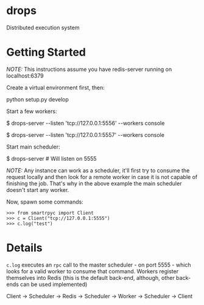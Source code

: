 drops
=====

Distributed execution system

Getting Started
===============

*NOTE:* This instructions assume you have redis-server running on localhost:6379


Create a virtual environment first, then:

  python setup.py develop


Start a few workers:

   $ drops-server --listen 'tcp://127.0.0.1:5556' --workers console

   $ drops-server --listen 'tcp://127.0.0.1:5557' --workers console

Start main scheduler:

   $ drops-server # Will listen on 5555

*NOTE:* Any instance can work as a scheduler, it'll first try to consume the request locally and then look for a remote worker in case it is not capable of finishing the job. That's why in the above example the main scheduler doesn't start any worker.

Now, spawn some commands:

    >>> from smartrpyc import Client
    >>> c = Client("tcp://127.0.0.1:5555")
    >>> c.log("test")

Details
=======

`c.log` executes an `rpc` call to the master scheduler - on port 5555 - which looks for a valid worker to consume that command. Workers register themselves into Redis (this is the default back-end, although, other back-ends can be used implemented)


Client -> Scheduler -> Redis -> Scheduler -> Worker -> Scheduler -> Client
